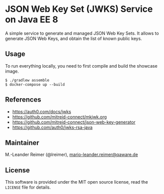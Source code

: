 # JSON Web Key Set (JWKS) Service on Java EE 8

A simple service to generate and managed JSON Web Key Sets. It allows to generate
JSON Web Keys, and obtain the list of known public keys.

## Usage

To run everything locally, you need to first compile and build the showcase image.
```
$ ./gradlew assemble
$ docker-compose up --build
```

## References

- https://auth0.com/docs/jwks
- https://github.com/mitreid-connect/mkjwk.org
- https://github.com/mitreid-connect/json-web-key-generator
- https://github.com/auth0/jwks-rsa-java

## Maintainer

M.-Leander Reimer (@lreimer), <mario-leander.reimer@qaware.de>

## License

This software is provided under the MIT open source license, read the `LICENSE`
file for details.
